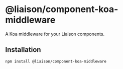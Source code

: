 # @liaison/component-koa-middleware

A Koa middleware for your Liaison components.

## Installation

```
npm install @liaison/component-koa-middleware
```
